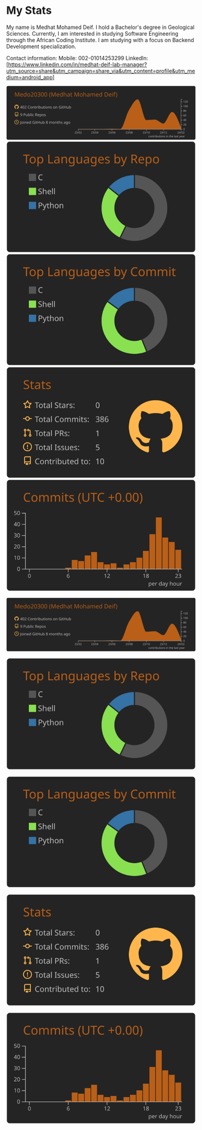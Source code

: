 # My Stats 
My name is Medhat Mohamed Deif. I hold a Bachelor's degree in Geological Sciences. Currently, I am interested in studying Software Engineering through the African Coding Institute. I am studying with a focus on Backend Development specialization.


Contact information:
Mobile: 002-01014253299
LinkedIn: [https://www.linkedin.com/in/medhat-deif-lab-manager?utm_source=share&utm_campaign=share_via&utm_content=profile&utm_medium=android_app]



[![](https://raw.githubusercontent.com/Medo20300/thickduck/master/profile-summary-card-output/darcula/0-profile-details.svg)](https://github.com/vn7n24fzkq/github-profile-summary-cards)
[![](https://raw.githubusercontent.com/Medo20300/thickduck/master/profile-summary-card-output/darcula/1-repos-per-language.svg)](https://github.com/vn7n24fzkq/github-profile-summary-cards) [![](https://raw.githubusercontent.com/Medo20300/thickduck/master/profile-summary-card-output/darcula/2-most-commit-language.svg)](https://github.com/vn7n24fzkq/github-profile-summary-cards)
[![](https://raw.githubusercontent.com/Medo20300/thickduck/master/profile-summary-card-output/darcula/3-stats.svg)](https://github.com/vn7n24fzkq/github-profile-summary-cards) [![](https://raw.githubusercontent.com/Medo20300/thickduck/master/profile-summary-card-output/darcula/4-productive-time.svg)](https://github.com/vn7n24fzkq/github-profile-summary-cards)




![](https://raw.githubusercontent.com/Medo20300/thickduck/master/profile-summary-card-output/darcula/0-profile-details.svg)


![](https://raw.githubusercontent.com/Medo20300/thickduck/master/profile-summary-card-output/darcula/1-repos-per-language.svg)

![](https://raw.githubusercontent.com/Medo20300/thickduck/master/profile-summary-card-output/darcula/2-most-commit-language.svg)

![](https://raw.githubusercontent.com/Medo20300/thickduck/master/profile-summary-card-output/darcula/3-stats.svg)

![](https://raw.githubusercontent.com/Medo20300/thickduck/master/profile-summary-card-output/darcula/4-productive-time.svg)
